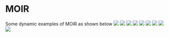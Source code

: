 # MOIR
Some dynamic examples of MOIR as shown below
![](https://github.com/jb2849/MOIR/car.gif)
![](https://github.com/jb2849/MOIR/CVC14.gif)
![](https://github.com/jb2849/MOIR/flash.gif)
![](https://github.com/jb2849/MOIR/FLIR.gif)
![](https://github.com/jb2849/MOIR/lenna.gif)
![](https://github.com/jb2849/MOIR/medical.gif)
![](https://github.com/jb2849/MOIR/ms.gif)
![](https://github.com/jb2849/MOIR/nir.gif)
![](https://github.com/jb2849/MOIR/simulation.gif)

